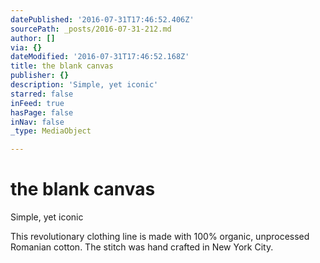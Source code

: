 ```yaml
---
datePublished: '2016-07-31T17:46:52.406Z'
sourcePath: _posts/2016-07-31-212.md
author: []
via: {}
dateModified: '2016-07-31T17:46:52.168Z'
title: the blank canvas
publisher: {}
description: 'Simple, yet iconic'
starred: false
inFeed: true
hasPage: false
inNav: false
_type: MediaObject

---
```

# the blank canvas

Simple, yet iconic

This revolutionary clothing line is made with 100% organic, unprocessed Romanian cotton. The stitch was hand crafted in New York City.